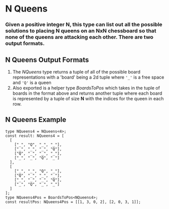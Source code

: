 # N Queens

### Given a positive integer **N**, this type can list out all the possible solutions to placing **N** queens on an **NxN** chessboard so that none of the queens are attacking each other. There are two output formats.

## N Queens Output Formats
1. The *NQueens* type returns a tuple of all of the possible board representations with a 'board' being a 2d tuple where `'_'` is a free space and `'Q'` is a queen
2. Also exported is a helper type *BoardsToPos* which takes in the tuple of boards in the format above and returns another tuple where each board is represented by a tuple of size **N** with the indices for the queen in each row.

## N Queens Example
```
type NQueens4 = NQueens<4>;
const result: NQueens4 = [
  [
    ["_", "Q", "_", "_"],
    ["_", "_", "_", "Q"],
    ["Q", "_", "_", "_"],
    ["_", "_", "Q", "_"]
  ],
  [
    ["_", "_", "Q", "_"],
    ["Q", "_", "_", "_"],
    ["_", "_", "_", "Q"],
    ["_", "Q", "_", "_"]
  ]
];
type NQueens4Pos = BoardsToPos<NQueens4>;
const resultPos: NQueens4Pos = [[1, 3, 0, 2], [2, 0, 3, 1]];
```